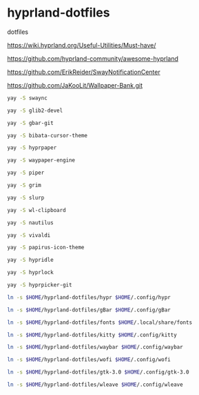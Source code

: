 # hyprland-dotfiles
dotfiles

https://wiki.hyprland.org/Useful-Utilities/Must-have/

https://github.com/hyprland-community/awesome-hyprland

https://github.com/ErikReider/SwayNotificationCenter

https://github.com/JaKooLit/Wallpaper-Bank.git

``` bash
yay -S swaync

yay -S glib2-devel

yay -S gbar-git

yay -S bibata-cursor-theme

yay -S hyprpaper

yay -S waypaper-engine

yay -S piper

yay -S grim

yay -S slurp

yay -S wl-clipboard

yay -S nautilus

yay -S vivaldi

yay -S papirus-icon-theme

yay -S hypridle

yay -S hyprlock

yay -S hyprpicker-git

ln -s $HOME/hyprland-dotfiles/hypr $HOME/.config/hypr

ln -s $HOME/hyprland-dotfiles/gBar $HOME/.config/gBar

ln -s $HOME/hyprland-dotfiles/fonts $HOME/.local/share/fonts

ln -s $HOME/hyprland-dotfiles/kitty $HOME/.config/kitty

ln -s $HOME/hyprland-dotfiles/waybar $HOME/.config/waybar

ln -s $HOME/hyprland-dotfiles/wofi $HOME/.config/wofi

ln -s $HOME/hyprland-dotfiles/gtk-3.0 $HOME/.config/gtk-3.0

ln -s $HOME/hyprland-dotfiles/wleave $HOME/.config/wleave
```
